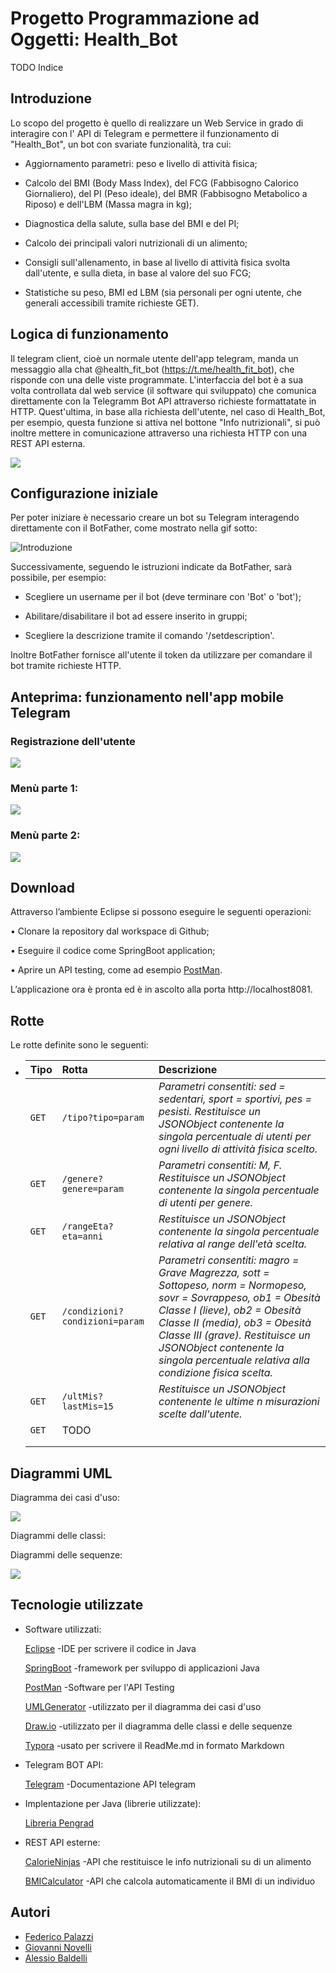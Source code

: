 #           Progetto Programmazione ad Oggetti: Health_Bot

TODO Indice



## Introduzione

Lo scopo del progetto è quello di realizzare un Web Service in grado di interagire con l' API di Telegram e permettere il funzionamento di "Health_Bot", un bot con svariate funzionalità, tra cui:

- Aggiornamento parametri: peso e livello di attività fisica;

- Calcolo del BMI (Body Mass Index), del FCG (Fabbisogno Calorico Giornaliero), del PI (Peso ideale), del BMR (Fabbisogno Metabolico a Riposo) e dell'LBM (Massa magra in kg);

- Diagnostica della salute, sulla base del BMI e del PI;

- Calcolo dei principali valori nutrizionali di un alimento;

- Consigli sull'allenamento, in base al livello di attività fisica svolta dall'utente, e sulla dieta, in base al valore del suo FCG;

- Statistiche su peso, BMI ed LBM (sia personali per ogni utente, che generali accessibili tramite richieste GET).

  

## Logica di funzionamento

Il telegram client, cioè un normale utente dell'app telegram, manda un messaggio alla chat @health_fit_bot (https://t.me/health_fit_bot), che risponde con una delle viste programmate. L'interfaccia del bot è a sua volta controllata dal web service (il software qui sviluppato) che comunica direttamente con la Telegramm Bot API attraverso richieste formattatate in HTTP. Quest'ultima, in base alla richiesta dell'utente, nel caso di Health_Bot, per esempio, questa funzione si attiva nel bottone "Info nutrizionali", si può inoltre mettere in comunicazione attraverso una richiesta HTTP con una REST API esterna.

![](img/Funzionamento_BOT.png)

## Configurazione iniziale

Per poter iniziare è necessario creare un bot su Telegram interagendo direttamente con il BotFather, come mostrato nella gif sotto:

![Introduzione](img/GIF/Introduzione.gif)



Successivamente, seguendo le istruzioni indicate da BotFather, sarà possibile, per esempio:

- Scegliere un username per il bot (deve terminare con 'Bot' o 'bot');

- Abilitare/disabilitare il bot ad essere inserito in gruppi;

- Scegliere la descrizione tramite il comando '/setdescription'.

Inoltre BotFather fornisce all'utente il token da utilizzare per comandare il bot tramite richieste HTTP.



## Anteprima: funzionamento nell'app mobile Telegram

### Registrazione dell'utente

![](img/GIF/RegBot.gif)



### Menù parte 1:

![](img/GIF/Menu.pt1.gif)



### Menù parte 2:

![](img/GIF/Menu.pt2.gif)



## Download

Attraverso l’ambiente Eclipse si possono eseguire le seguenti operazioni:

• Clonare la repository dal workspace di Github;

• Eseguire il codice come SpringBoot application;

• Aprire un API testing, come ad esempio [PostMan](https://www.postman.com).

L’applicazione ora è pronta ed è in ascolto alla porta http://localhost8081.



## Rotte

Le rotte definite sono le seguenti:

- | Tipo  | Rotta                          | Descrizione                                                  |
  | ----- | :----------------------------- | :----------------------------------------------------------- |
  | `GET` | `/tipo?tipo=param`             | *Parametri consentiti: sed = sedentari, sport = sportivi, pes = pesisti. Restituisce un JSONObject contenente la singola percentuale di utenti per ogni livello di attività fisica scelto.* |
  | `GET` | `/genere?genere=param`         | *Parametri consentiti: M, F. Restituisce un JSONObject contenente la singola percentuale di utenti per genere.* |
  | `GET` | `/rangeEta?eta=anni`           | *Restituisce un JSONObject contenente la singola percentuale relativa al range dell'età scelta.* |
  | `GET` | `/condizioni?condizioni=param` | *Parametri consentiti: magro = Grave Magrezza, sott = Sottopeso, norm = Normopeso, sovr = Sovrappeso, ob1 = Obesità Classe I (lieve), ob2 = Obesità Classe II (media), ob3 = Obesità Classe III (grave). Restituisce un JSONObject contenente la singola percentuale relativa alla condizione fisica scelta.* |
  | `GET` | `/ultMis?lastMis=15`           | *Restituisce un JSONObject contenente le ultime n misurazioni scelte dall'utente.* |
  | `GET` | TODO                           |                                                              |
  |       |                                |                                                              |
  |       |                                |                                                              |



## Diagrammi UML

Diagramma dei casi d'uso:

![](img/UML/UseCaseDiagram.png)



Diagrammi delle classi:





Diagrammi delle sequenze:

![](img/UML/Seq_diagram-Seq_Updates.png)



## Tecnologie utilizzate

- Software utilizzati:

  [Eclipse](https://www.eclipse.org/downloads/) -IDE per scrivere il codice in Java 

  [SpringBoot](https://spring.io/projects/spring-boot) -framework per sviluppo di applicazioni Java

  [PostMan](https://www.postman.com) -Software per l'API Testing

  [UMLGenerator](http://www.umldesigner.org) -utilizzato per il diagramma dei casi d'uso

  [Draw.io](https://app.diagrams.net) -utilizzato per il diagramma delle classi e delle sequenze

  [Typora](https://typora.io) -usato per scrivere il ReadMe.md in formato Markdown



- Telegram BOT API:

  [Telegram](https://core.telegram.org/bots/api) -Documentazione API telegram 

  

- Implentazione per Java (librerie utilizzate):

  [Libreria Pengrad](https://github.com/pengrad/java-telegram-bot-api)



- REST API esterne:

  [CalorieNinjas](https://rapidapi.com/calorieninjas/api/calorieninjas/endpoints) -API che restituisce le info nutrizionali su di un alimento

  [BMICalculator](https://rapidapi.com/SharkAPIs/api/body-mass-index-bmi-calculator/) -API che calcola automaticamente il BMI di un individuo

  

## Autori

- [Federico Palazzi](https://github.com/fedePalazz) 
- [Giovanni Novelli](https://github.com/GiovanniNovelli9) 
- [Alessio Baldelli](https://github.com/Baldellaux]) 

